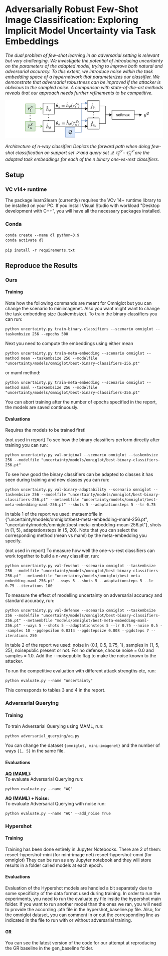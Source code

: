 # Adversarially Robust Few-Shot Image Classification: Exploring Implicit Model Uncertainty via Task Embeddings
*The dual problem of few-shot learning in an adversarial setting is relevant but very challenging. We investigate the potential of introducing uncertainty on the parameters of the adapted model, trying to improve both natural and adversarial accuracy. To this extent, we introduce noise within the task embedding space of a hypernetwork that parameterizes our classifier. We demonstrate that adversarial robustness can be improved if the attacker is oblivious to the sampled noise. A comparison with state-of-the-art methods reveals that our approach needs further refinements to be competitive.*

![Forward path](uncertainty/figures/fewshotforwardpath.svg)

*Architecture of n-way classifier: Depicts the forward path when doing few-shot classification on support set $\mathcal{S}$ and query set $\mathcal{Q}$. $\hat{\tau}_{1}^\mathcal{S} \cdots \hat{\tau}_{n}^\mathcal{S}$ are the adapted task embeddings for each of the n binary one-vs-rest classifiers.*

## Setup
### VC v14+ runtime
The package learn2learn (currently) requires the VCv 14+ runtime library to be installed on your PC. If you install Visual Studio with workload "Desktop development with C++", you will have all the necessary packages installed.

### Conda
```
conda create --name dl python=3.9
conda activate dl

pip install -r requirements.txt
```

## Reproduce the Results
### Ours
#### Training
Note how the following commands are meant for Omniglot but you can change the scenario to miniimagenet. Also you want might want to change the task embedding size (taskembsize).
To train the binary classifiers you can run:
```
python uncertainty.py train-binary-classifiers --scenario omniglot --taskembsize 256 --epochs 500
```
Next you need to compute the embeddings using either mean
```
python uncertainty.py train-meta-embedding --scenario omniglot --method mean --taskembsize 256 --modelfile "uncertainty/models/omniglot/best-binary-classifiers-256.pt"
```
or maml method:
```
python uncertainty.py train-meta-embedding --scenario omniglot --method maml --taskembsize 256 --modelfile "uncertainty/models/omniglot/best-binary-classifiers-256.pt"
```
You can abort training after the number of epochs specified in the report, the models are saved continuously.

#### Evaluations
Requires the models to be trained first!

(not used in report) To see how the binary classifiers perform directly after training you can run:
```
python uncertainty.py val-original --scenario omniglot --taskembsize 256 --modelfile "uncertainty/models/omniglot/best-binary-classifiers-256.pt"
```

To see how good the binary classifiers can be adapted to classes it has seen during training and new classes you can run:
```
python uncertainty.py val-binary-adaptability --scenario omniglot --taskembsize 256 --modelfile "uncertainty/models/omniglot/best-binary-classifiers-256.pt" --metaembfile "uncertainty/models/omniglot/best-meta-embedding-maml-256.pt" --shots 5 --adaptationsteps 5 --lr 0.75
```
In table 1 of the report we used: metaembfile in {"uncertainty/models/omniglot/best-meta-embedding-maml-256.pt", "uncertainty/models/omniglot/best-meta-embedding-mean-256.pt"}, shots in {1, 5}, adaptationsteps in {5, 20}.
Note that you can select the corresponding method (mean vs maml) by the meta-embedding you specify.

(not used in report) To measure how well the one-vs-rest classifiers can work together to build a n-way classifier, run:
```
python uncertainty.py val-fewshot --scenario omniglot --taskembsize 256 --modelfile "uncertainty/models/omniglot/best-binary-classifiers-256.pt" --metaembfile "uncertainty/models/omniglot/best-meta-embedding-maml-256.pt" --ways 5 --shots 5 --adaptationsteps 5 --lr 0.75 --iterations 100
```

To measure the effect of modelling uncertainty on adversarial accuracy and standard accuracy, run: 
```
python uncertainty.py val-defense --scenario omniglot --taskembsize 256 --modelfile "uncertainty/models/omniglot/best-binary-classifiers-256.pt" --metaembfile "models/omniglot/best-meta-embedding-maml-256.pt" --ways 5 --shots 5 --adaptationsteps 5 --lr 0.75 --noise 0.5 --samples 10 --pgdepsilon 0.0314 --pgdstepsize 0.008 --pgdsteps 7 --iterations 250
```
In table 2 of the report we used: noise in {0.1, 0.5, 0.75, 1}, samples in {1, 5, 25}, noisepublic present or not. For no defense, choose noise = 0.0 and samples = 1.0. 
Add the --noisepublic flag to make the noise known to the attacker.

To run the competitive evaluation with different attack strengths etc, run:
```
python evaluate.py --name "uncertainty"
```
This corresponds to tables 3 and 4 in the report.

### Adversarial Querying
#### Training
To train Adversarial Querying using MAML, run:
```
python adversarial_querying/aq.py
```
You can change the dataset `{omniglot, mini-imagenet}` and the number of ways `{1, 5}` in the same file.

#### Evaluations
**AQ (MAML):**  
To evaluate Adversarial Querying run:
```
python evaluate.py --name "AQ"
```

**AQ (MAML) + Noise:**  
To evaluate Adversarial Querying with noise run:
```
python evaluate.py --name "AQ" --add_noise True 
```

### Hypershot
#### Training
Training has been done entirely in Jupyter Notebooks. There are 2 of them:
resnet-hypershot-mini (for mini-image net)
resnet-hypershot-omni (for omniglot)
They can be run as any Jupyter notebook and they will store results in a folder called models at each epoch.

#### Evaluations
Evaluation of the Hypershot models are handled a bit separately due to some specificity of the data format used during training.
In order to run the experiments, you need to run the evaluate.py file inside the hypershot main folder. If you want to run another model than the ones we ran,
you will need to provide the according .pth file in the hypershot_baseline.py file. Also, for the omniglot dataset, you can comment in or out the
corresponding line as indicated in the file to run with or without adversarial training.


#### GR 

You can see the latest version of the code for our attempt at reproducing the GR baseline in the gen_baseline folder.

